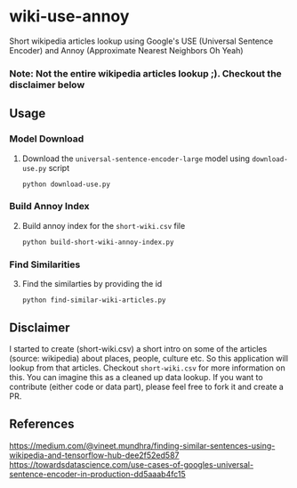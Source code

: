 # wiki-use-annoy
Short wikipedia articles lookup using Google's USE (Universal Sentence Encoder) and Annoy (Approximate Nearest Neighbors Oh Yeah)

### Note: Not the entire wikipedia articles lookup ;). Checkout the disclaimer below

## Usage

### Model Download
1. Download the `universal-sentence-encoder-large` model using `download-use.py` script

    `python download-use.py`

### Build Annoy Index
2. Build annoy index for the `short-wiki.csv` file

    `python build-short-wiki-annoy-index.py`

### Find Similarities
3. Find the similarties by providing the id

    `python find-similar-wiki-articles.py`


## Disclaimer
I started to create (short-wiki.csv) a short intro on some of the articles (source: wikipedia) about places, people, culture etc. So this application will lookup from that articles. Checkout `short-wiki.csv` for more information on this. You can imagine this as a cleaned up data lookup. If you want to contribute (either code or data part), please feel free to fork it and create a PR.

## References
https://medium.com/@vineet.mundhra/finding-similar-sentences-using-wikipedia-and-tensorflow-hub-dee2f52ed587
https://towardsdatascience.com/use-cases-of-googles-universal-sentence-encoder-in-production-dd5aaab4fc15


